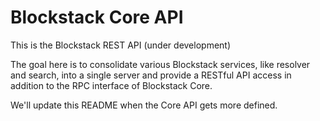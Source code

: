 Blockstack Core API
=========

This is the Blockstack REST API (under development) 

The goal here is to consolidate various Blockstack services, like resolver
and search, into a single server and provide a RESTful API access in addition
to the RPC interface of Blockstack Core.

We'll update this README when the Core API gets more defined.